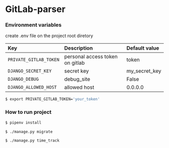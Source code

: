 GitLab-parser
==============================

### Environment variables
create .env file on the project root diretory

| Key    | Description   |    Default value  |
| :---         |     :---      |          :--- |
| `PRIVATE_GITLAB_TOKEN`  | personal access token on gitlab  | token |
| `DJANGO_SECRET_KEY`  | secret key  | my_secret_key |
| `DJANGO_DEBUG`  | debug_site  | False |
| `DJANGO_ALLOWED_HOST`  | allowed host  | 0.0.0.0 |
```.bash
$ export PRIVATE_GITLAB_TOKEN='your_token'
```  
### How to run project
```.bash
$ pipenv install
``` 
```.bash
$ ./manage.py migrate
``` 
```.bash
$ ./manage.py time_track
``` 
